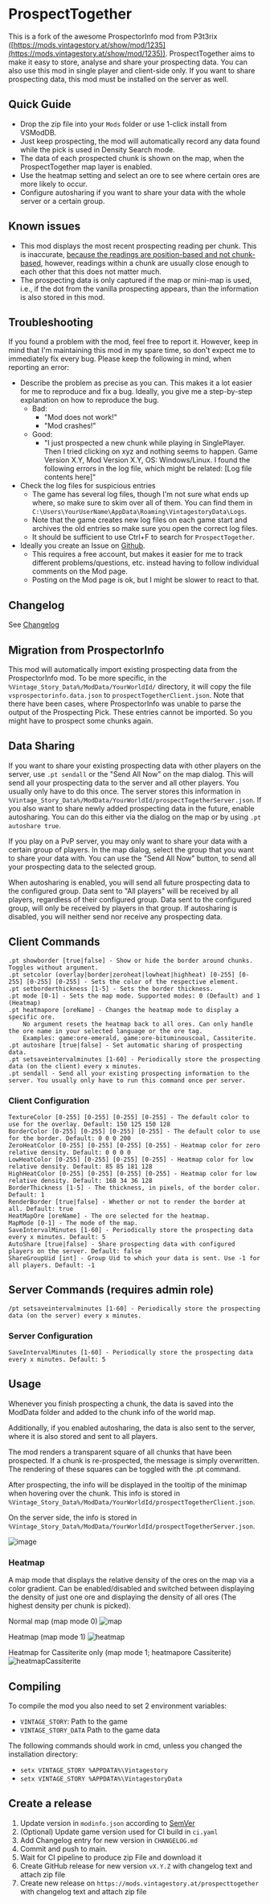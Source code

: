 # ProspectTogether

This is a fork of the awesome ProspectorInfo mod from P3t3rix ([https://mods.vintagestory.at/show/mod/1235](https://mods.vintagestory.at/show/mod/1235)).
ProspectTogether aims to make it easy to store, analyse and share your prospecting data.
You can also use this mod in single player and client-side only.
If you want to share prospecting data, this mod must be installed on the server as well.

## Quick Guide
* Drop the zip file into your `Mods` folder or use 1-click install from VSModDB.
* Just keep prospecting, the mod will automatically record any data found while the pick is used in Density Search mode.
* The data of each prospected chunk is shown on the map, when the ProspectTogether map layer is enabled.
* Use the heatmap setting and select an ore to see where certain ores are more likely to occur.
* Configure autosharing if you want to share your data with the whole server or a certain group.

## Known issues
* This mod displays the most recent prospecting reading per chunk. This is inaccurate, [because the readings are position-based and not chunk-based](https://wiki.vintagestory.at/Prospecting_Pick#Notes), however, readings within a chunk are usually close enough to each other that this does not matter much.
* The prospecting data is only captured if the map or mini-map is used, i.e., if the dot from the vanilla prospecting appears, than the information is also stored in this mod.

## Troubleshooting
If you found a problem with the mod, feel free to report it. However, keep in mind that I'm maintaining this mod in my spare time, so don't expect me to immediately fix every bug.
Please keep the following in mind, when reporting an error:
- Describe the problem as precise as you can. This makes it a lot easier for me to reproduce and fix a bug. 
  Ideally, you give me a step-by-step explanation on how to reproduce the bug.
    - Bad:
        - "Mod does not work!"
        - "Mod crashes!"
    - Good:
        - "I just prospected a new chunk while playing in SinglePlayer. Then I tried clicking on xyz and nothing seems to happen. Game Version X.Y, Mod Version X.Y, OS: Windows/Linux. I found the following errors in the log file, which might be related: [Log file contents here]"
- Check the log files for suspicious entries
    - The game has several log files, though I'm not sure what ends up where, so make sure to skim over all of them.
      You can find them in `C:\Users\YourUserName\AppData\Roaming\VintagestoryData\Logs`. 
    - Note that the game creates new log files on each game start and archives the old entries 
      so make sure you open the correct log files.
    - It should be sufficient to use Ctrl+F to search for `ProspectTogether`.
- Ideally you create an Issue on [Github](https://github.com/Wooza/ProspectTogether/issues).
    - This requires a free account, but makes it easier for me to track different problems/questions, etc. instead having to follow individual comments on the Mod page.
    - Posting on the Mod page is ok, but I might be slower to react to that.

## Changelog
See [Changelog](CHANGELOG.md)

## Migration from ProspectorInfo

This mod will automatically import existing prospecting data from the ProspectorInfo mod.
To be more specific, in the `%Vintage_Story_Data%/ModData/YourWorldId/` directory, it will copy the file `vsprospectorinfo.data.json` to `prospectTogetherClient.json`.
Note that there have been cases, where ProspectorInfo was unable to parse the output of the Prospecting Pick.
These entries cannot be imported. So you might have to prospect some chunks again.

## Data Sharing
If you want to share your existing prospecting data with other players on the server, use `.pt sendall` or the "Send All Now" on the map dialog.
This will send all your prospecting data to the server and all other players. You usually only have to do this once.
The server stores this information in `%Vintage_Story_Data%/ModData/YourWorldId/prospectTogetherServer.json`.
If you also want to share newly added prospecting data in the future, enable autosharing. 
You can do this either via the dialog on the map or by using `.pt autoshare true`.

If you play on a PvP server, you may only want to share your data with a certain group of players.
In the map dialog, select the group that you want to share your data with.
You can use the "Send All Now" button, to send all your prospecting data to the selected group.

When autosharing is enabled, you will send all future prospecting data to the configured group.
Data sent to "All players" will be received by all players, regardless of their configured group.
Data sent to the configured group, will only be received by players in that group.
If autosharing is disabled, you will neither send nor receive any prospecting data.


## Client Commands

    .pt showborder [true|false] - Show or hide the border around chunks. Toggles without argument.
    .pt setcolor (overlay|border|zeroheat|lowheat|highheat) [0-255] [0-255] [0-255] [0-255] - Sets the color of the respective element.
    .pt setborderthickness [1-5] - Sets the border thickness. 
    .pt mode [0-1] - Sets the map mode. Supported modes: 0 (Default) and 1 (Heatmap)
    .pt heatmapore [oreName] - Changes the heatmap mode to display a specific ore.
        No argument resets the heatmap back to all ores. Can only handle the ore name in your selected language or the ore tag.
        Examples: game:ore-emerald, game:ore-bituminouscoal, Cassiterite.
    .pt autoshare [true|false] - Set automatic sharing of prospecting data.
    .pt setsaveintervalminutes [1-60] - Periodically store the prospecting data (on the client) every x minutes.
    .pt sendall - Send all your existing prospecting information to the server. You usually only have to run this command once per server.

### Client Configuration

    TextureColor [0-255] [0-255] [0-255] [0-255] - The default color to use for the overlay. Default: 150 125 150 128
    BorderColor [0-255] [0-255] [0-255] [0-255] - The default color to use for the border. Default: 0 0 0 200
    ZeroHeatColor [0-255] [0-255] [0-255] [0-255] - Heatmap color for zero relative density. Default: 0 0 0 0
    LowHeatColor [0-255] [0-255] [0-255] [0-255] - Heatmap color for low relative density. Default: 85 85 181 128
    HighHeatColor [0-255] [0-255] [0-255] [0-255] - Heatmap color for low relative density. Default: 168 34 36 128
    BorderThickness [1-5] - The thickness, in pixels, of the border color. Default: 1
    RenderBorder [true|false] - Whether or not to render the border at all. Default: true
    HeatMapOre [oreName] - The ore selected for the heatmap.
    MapMode [0-1] - The mode of the map.
    SaveIntervalMinutes [1-60] - Periodically store the prospecting data every x minutes. Default: 5
    AutoShare [true|false] - Share prospecting data with configured players on the server. Default: false
    ShareGroupUid [int] - Group Uid to which your data is sent. Use -1 for all players. Default: -1

## Server Commands (requires admin role)

    /pt setsaveintervalminutes [1-60] - Periodically store the prospecting data (on the server) every x minutes.

### Server Configuration

    SaveIntervalMinutes [1-60] - Periodically store the prospecting data every x minutes. Default: 5

## Usage

Whenever you finish prospecting a chunk, the data is saved into the ModData folder and added to the chunk info of the world map. 

Additionally, if you enabled autosharing, the data is also sent to the server, where it is also stored and sent to all players.

The mod renders a transparent square of all chunks that have been prospected. If a chunk is re-prospected, the message is simply overwritten. The rendering of these squares can be toggled with the .pt command.

After prospecting, the info will be displayed in the tooltip of the minimap when hovering over the chunk. This info is stored in `%Vintage_Story_Data%/ModData/YourWorldId/prospectTogetherClient.json`.

On the server side, the info is stored in `%Vintage_Story_Data%/ModData/YourWorldId/prospectTogetherServer.json`.

![image](https://user-images.githubusercontent.com/5238284/79952656-09e3f680-847b-11ea-96c9-b4cb9b47355f.png)

### Heatmap

A map mode that displays the relative density of the ores on the map via a color gradient. Can be enabled/disabled and switched between displaying the density of just one ore and displaying the density of all ores (The highest density per chunk is picked).

Normal map (map mode 0)
![map](https://user-images.githubusercontent.com/24532072/168427928-96b134aa-288d-4d4c-ade6-ddcb002c6d51.png)


Heatmap (map mode 1)
![heatmap](https://user-images.githubusercontent.com/24532072/168427930-571788d3-eca5-4cbb-b6d6-caf2c6b9bcd1.png)


Heatmap for Cassiterite only (map mode 1; heatmapore Cassiterite)
![heatmapCassiterite](https://user-images.githubusercontent.com/24532072/168427932-9fd7020f-3248-4708-8f68-25a082a86bd2.png)



## Compiling
To compile the mod you also need to set 2 environment variables:
- `VINTAGE_STORY`: Path to the game
- `VINTAGE_STORY_DATA` Path to the game data

The following commands should work in cmd, unless you changed the installation directory:
- `setx VINTAGE_STORY %APPDATA%\Vintagestory`
- `setx VINTAGE_STORY %APPDATA%\VintagestoryData`

## Create a release
1. Update version in `modinfo.json` according to [SemVer](https://semver.org/)
2. (Optional) Update game version used for CI build in `ci.yaml`
3. Add Changelog entry for new version in `CHANGELOG.md`
4. Commit and push to main.
5. Wait for CI pipeline to produce zip File and download it
6. Create GitHub release for new version `vX.Y.Z` with changelog text and attach zip file
7. Create new release on `https://mods.vintagestory.at/prospecttogether` with changelog text and attach zip file
